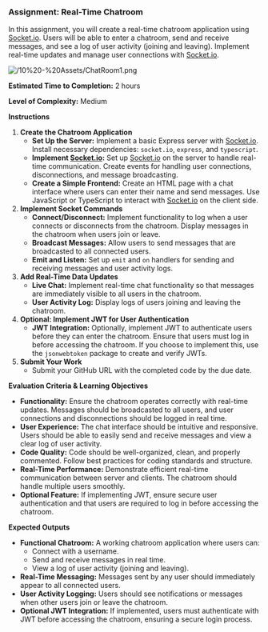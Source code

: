 ### Assignment: Real-Time Chatroom

In this assignment, you will create a real-time chatroom application using [Socket.io](http://socket.io/). Users will be able to enter a chatroom, send and receive messages, and see a log of user activity (joining and leaving). Implement real-time updates and manage user connections with [Socket.io](http://socket.io/).

![/10%20-%20Assets/ChatRoom1.png](/10%20-%20Assets/ChatRoom1.png)

**Estimated Time to Completion:** 2 hours

**Level of Complexity:** Medium

**Instructions**

1. **Create the Chatroom Application**
    - **Set Up the Server:** Implement a basic Express server with [Socket.io](http://socket.io/). Install necessary dependencies: `socket.io`, `express`, and `typescript`.
    - **Implement [Socket.io](http://socket.io/):** Set up [Socket.io](http://socket.io/) on the server to handle real-time communication. Create events for handling user connections, disconnections, and message broadcasting.
    - **Create a Simple Frontend:** Create an HTML page with a chat interface where users can enter their name and send messages. Use JavaScript or TypeScript to interact with [Socket.io](http://socket.io/) on the client side.
2. **Implement Socket Commands**
    - **Connect/Disconnect:** Implement functionality to log when a user connects or disconnects from the chatroom. Display messages in the chatroom when users join or leave.
    - **Broadcast Messages:** Allow users to send messages that are broadcasted to all connected users.
    - **Emit and Listen:** Set up `emit` and `on` handlers for sending and receiving messages and user activity logs.
3. **Add Real-Time Data Updates**
    - **Live Chat:** Implement real-time chat functionality so that messages are immediately visible to all users in the chatroom.
    - **User Activity Log:** Display logs of users joining and leaving the chatroom.
4. **Optional: Implement JWT for User Authentication**
    - **JWT Integration:** Optionally, implement JWT to authenticate users before they can enter the chatroom. Ensure that users must log in before accessing the chatroom. If you choose to implement this, use the `jsonwebtoken` package to create and verify JWTs.
5. **Submit Your Work**
    - Submit your GitHub URL with the completed code by the due date.

**Evaluation Criteria & Learning Objectives**

- **Functionality:** Ensure the chatroom operates correctly with real-time updates. Messages should be broadcasted to all users, and user connections and disconnections should be logged in real time.
- **User Experience:** The chat interface should be intuitive and responsive. Users should be able to easily send and receive messages and view a clear log of user activity.
- **Code Quality:** Code should be well-organized, clean, and properly commented. Follow best practices for coding standards and structure.
- **Real-Time Performance:** Demonstrate efficient real-time communication between server and clients. The chatroom should handle multiple users smoothly.
- **Optional Feature:** If implementing JWT, ensure secure user authentication and that users are required to log in before accessing the chatroom.

**Expected Outputs**

- **Functional Chatroom:** A working chatroom application where users can:
    - Connect with a username.
    - Send and receive messages in real time.
    - View a log of user activity (joining and leaving).
- **Real-Time Messaging:** Messages sent by any user should immediately appear to all connected users.
- **User Activity Logging:** Users should see notifications or messages when other users join or leave the chatroom.
- **Optional JWT Integration:** If implemented, users must authenticate with JWT before accessing the chatroom, ensuring a secure login process.